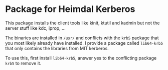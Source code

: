 # Package for Heimdal Kerberos

This package installs the client tools like kinit, ktutil and kadmin but not the server stuff like kdc, iprop, ...

The binaries are installed in `/usr/` and conflicts with the `krb5` package that you most likely already have installed. I provide a package called `lib64-krb5` that only contains the libraries from MIT kerberos.

To use this, first install `lib64-krb5`, answer yes to the conflicting package `krb5` to remove it.
